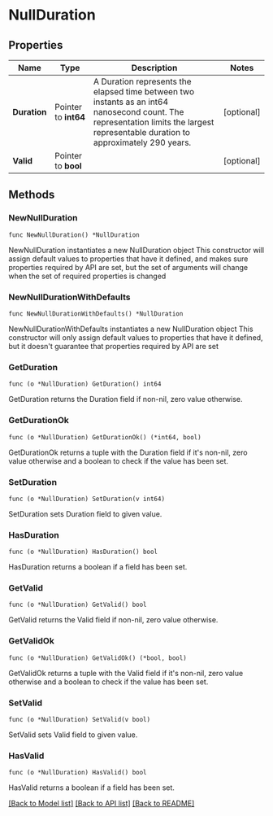 # NullDuration

## Properties

Name | Type | Description | Notes
------------ | ------------- | ------------- | -------------
**Duration** | Pointer to **int64** | A Duration represents the elapsed time between two instants as an int64 nanosecond count. The representation limits the largest representable duration to approximately 290 years. | [optional] 
**Valid** | Pointer to **bool** |  | [optional] 

## Methods

### NewNullDuration

`func NewNullDuration() *NullDuration`

NewNullDuration instantiates a new NullDuration object
This constructor will assign default values to properties that have it defined,
and makes sure properties required by API are set, but the set of arguments
will change when the set of required properties is changed

### NewNullDurationWithDefaults

`func NewNullDurationWithDefaults() *NullDuration`

NewNullDurationWithDefaults instantiates a new NullDuration object
This constructor will only assign default values to properties that have it defined,
but it doesn't guarantee that properties required by API are set

### GetDuration

`func (o *NullDuration) GetDuration() int64`

GetDuration returns the Duration field if non-nil, zero value otherwise.

### GetDurationOk

`func (o *NullDuration) GetDurationOk() (*int64, bool)`

GetDurationOk returns a tuple with the Duration field if it's non-nil, zero value otherwise
and a boolean to check if the value has been set.

### SetDuration

`func (o *NullDuration) SetDuration(v int64)`

SetDuration sets Duration field to given value.

### HasDuration

`func (o *NullDuration) HasDuration() bool`

HasDuration returns a boolean if a field has been set.

### GetValid

`func (o *NullDuration) GetValid() bool`

GetValid returns the Valid field if non-nil, zero value otherwise.

### GetValidOk

`func (o *NullDuration) GetValidOk() (*bool, bool)`

GetValidOk returns a tuple with the Valid field if it's non-nil, zero value otherwise
and a boolean to check if the value has been set.

### SetValid

`func (o *NullDuration) SetValid(v bool)`

SetValid sets Valid field to given value.

### HasValid

`func (o *NullDuration) HasValid() bool`

HasValid returns a boolean if a field has been set.


[[Back to Model list]](../README.md#documentation-for-models) [[Back to API list]](../README.md#documentation-for-api-endpoints) [[Back to README]](../README.md)


